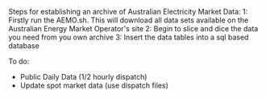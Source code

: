 Steps for establishing an archive of Australian Electricity Market Data:
 1: Firstly run the AEMO.sh. This will download all data sets available on the Australian Energy Market Operator's site
 2: Begin to slice and dice the data you need from you own archive
 3: Insert the data tables into a sql based database
 
 
To do:
  * Public Daily Data (1/2 hourly dispatch)
  * Update spot market data (use dispatch files)
